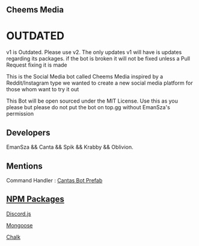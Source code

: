 ## Cheems Media

# OUTDATED
v1 is Outdated. Please use v2. The only updates v1 will have is updates regarding its packages. if the bot is broken it will not be fixed unless a Pull Request fixing it is made

This is the Social Media bot called Cheems Media inspired by a Reddit/Instagram type we wanted to create a new social media platform for those whom want to try it out

This Bot will be open sourced under the MIT License. Use this as you please but please do not put the bot on top.gg without EmanSza's permission

## Developers

EmanSza && Canta && Spik && Krabby && Oblivion.

## Mentions

 Command Handler : [Cantas Bot Prefab](https://github.com/canta-slaus/bot-prefab)

## [NPM Packages](www.npmjs.com)

 [Discord.js](https://www.npmjs.com/package/discord.js)

 [Mongoose](https://www.npmjs.com/package/mongoose)

 [Chalk](https://www.npmjs.com/package/chalk)
